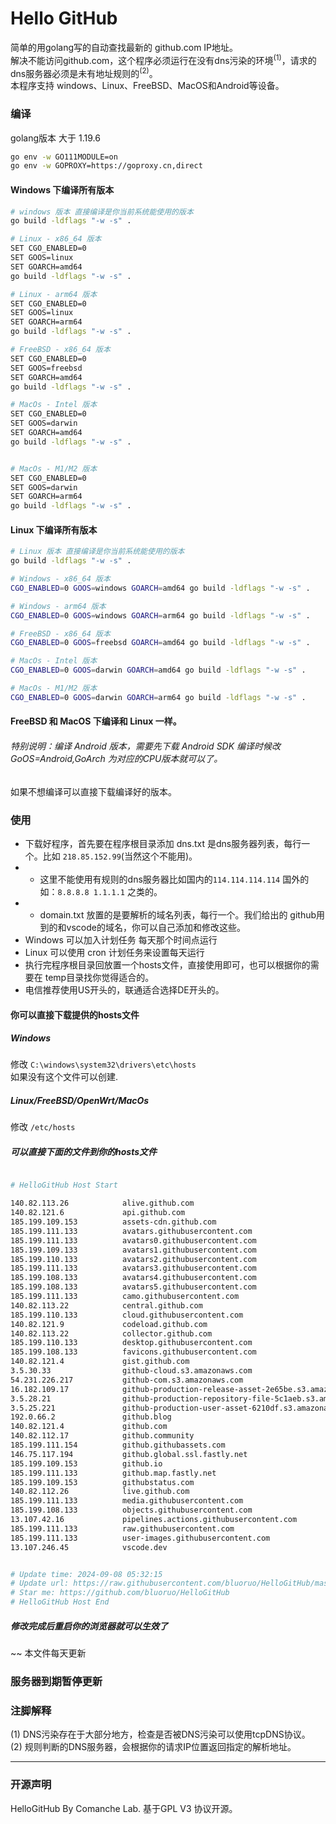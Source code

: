 # Hello GitHub
简单的用golang写的自动查找最新的 github.com IP地址。 \
解决不能访问github.com，这个程序必须运行在没有dns污染的环境<sup>(1)</sup>，请求的dns服务器必须是未有地址规则的<sup>(2)</sup>。\
本程序支持 windows、Linux、FreeBSD、MacOS和Android等设备。

### 编译
golang版本 大于 1.19.6
```bash
go env -w GO111MODULE=on
go env -w GOPROXY=https://goproxy.cn,direct
```

#### Windows 下编译所有版本

```bash
# windows 版本 直接编译是你当前系统能使用的版本
go build -ldflags "-w -s" .

# Linux - x86_64 版本
SET CGO_ENABLED=0
SET GOOS=linux
SET GOARCH=amd64
go build -ldflags "-w -s" .

# Linux - arm64 版本
SET CGO_ENABLED=0
SET GOOS=linux
SET GOARCH=arm64
go build -ldflags "-w -s" .

# FreeBSD - x86_64 版本
SET CGO_ENABLED=0
SET GOOS=freebsd
SET GOARCH=amd64
go build -ldflags "-w -s" .

# MacOs - Intel 版本
SET CGO_ENABLED=0
SET GOOS=darwin
SET GOARCH=amd64
go build -ldflags "-w -s" .


# MacOs - M1/M2 版本
SET CGO_ENABLED=0
SET GOOS=darwin
SET GOARCH=arm64
go build -ldflags "-w -s" .
```
#### Linux 下编译所有版本
```bash
# Linux 版本 直接编译是你当前系统能使用的版本
go build -ldflags "-w -s" .

# Windows - x86_64 版本
CGO_ENABLED=0 GOOS=windows GOARCH=amd64 go build -ldflags "-w -s" .

# Windows - arm64 版本
CGO_ENABLED=0 GOOS=windows GOARCH=arm64 go build -ldflags "-w -s" .

# FreeBSD - x86_64 版本
CGO_ENABLED=0 GOOS=freebsd GOARCH=amd64 go build -ldflags "-w -s" .

# MacOs - Intel 版本
CGO_ENABLED=0 GOOS=darwin GOARCH=amd64 go build -ldflags "-w -s" .

# MacOs - M1/M2 版本
CGO_ENABLED=0 GOOS=darwin GOARCH=arm64 go build -ldflags "-w -s" .
```
#### FreeBSD 和 MacOS 下编译和 Linux 一样。

###### 特别说明：编译 Android 版本，需要先下载 Android SDK 编译时候改 GoOS=Android,GoArch 为对应的CPU版本就可以了。

如果不想编译可以直接下载编译好的版本。

### 使用
+ 下载好程序，首先要在程序根目录添加 dns.txt 是dns服务器列表，每行一个。比如 `218.85.152.99`(当然这个不能用)。
+ + 这里不能使用有规则的dns服务器比如国内的`114.114.114.114` 国外的如：`8.8.8.8 1.1.1.1` 之类的。
+ + domain.txt 放置的是要解析的域名列表，每行一个。我们给出的 github用到的和vscode的域名，你可以自己添加和修改这些。
+ Windows 可以加入计划任务 每天那个时间点运行
+ Linux 可以使用 cron 计划任务来设置每天运行
+ 执行完程序根目录回放置一个hosts文件，直接使用即可，也可以根据你的需要在 temp目录找你觉得适合的。
+ 电信推荐使用US开头的，联通适合选择DE开头的。

#### 你可以直接下载提供的hosts文件

##### Windows
修改 `C:\windows\system32\drivers\etc\hosts` \
如果没有这个文件可以创建.
##### Linux/FreeBSD/OpenWrt/MacOs
修改 `/etc/hosts`

##### 可以直接下面的文件到你的hosts文件

```bash

# HelloGitHub Host Start

140.82.113.26            alive.github.com
140.82.121.6             api.github.com
185.199.109.153          assets-cdn.github.com
185.199.111.133          avatars.githubusercontent.com
185.199.111.133          avatars0.githubusercontent.com
185.199.109.133          avatars1.githubusercontent.com
185.199.110.133          avatars2.githubusercontent.com
185.199.111.133          avatars3.githubusercontent.com
185.199.108.133          avatars4.githubusercontent.com
185.199.108.133          avatars5.githubusercontent.com
185.199.111.133          camo.githubusercontent.com
140.82.113.22            central.github.com
185.199.110.133          cloud.githubusercontent.com
140.82.121.9             codeload.github.com
140.82.113.22            collector.github.com
185.199.110.133          desktop.githubusercontent.com
185.199.108.133          favicons.githubusercontent.com
140.82.121.4             gist.github.com
3.5.30.33                github-cloud.s3.amazonaws.com
54.231.226.217           github-com.s3.amazonaws.com
16.182.109.17            github-production-release-asset-2e65be.s3.amazonaws.com
3.5.28.21                github-production-repository-file-5c1aeb.s3.amazonaws.com
3.5.25.221               github-production-user-asset-6210df.s3.amazonaws.com
192.0.66.2               github.blog
140.82.121.4             github.com
140.82.112.17            github.community
185.199.111.154          github.githubassets.com
146.75.117.194           github.global.ssl.fastly.net
185.199.109.153          github.io
185.199.111.133          github.map.fastly.net
185.199.109.153          githubstatus.com
140.82.112.26            live.github.com
185.199.111.133          media.githubusercontent.com
185.199.108.133          objects.githubusercontent.com
13.107.42.16             pipelines.actions.githubusercontent.com
185.199.111.133          raw.githubusercontent.com
185.199.111.133          user-images.githubusercontent.com
13.107.246.45            vscode.dev


# Update time: 2024-09-08 05:32:15
# Update url: https://raw.githubusercontent.com/bluoruo/HelloGitHub/master/hosts
# Star me: https://github.com/bluoruo/HelloGitHub
# HelloGitHub Host End

```

##### 修改完成后重启你的浏览器就可以生效了

~~ 本文件每天更新
### 服务器到期暂停更新

### 注脚解释
(1) DNS污染存在于大部分地方，检查是否被DNS污染可以使用tcpDNS协议。\
(2) 规则判断的DNS服务器，会根据你的请求IP位置返回指定的解析地址。

--------------
### 开源声明
HelloGitHub By Comanche Lab.  基于GPL V3 协议开源。
































































































































































































































































































































































































































































































































































































